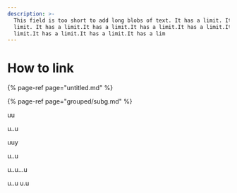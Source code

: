 ```yaml
---
description: >-
  This field is too short to add long blobs of text. It has a limit. It has a
  limit. It has a limit.It has a limit.It has a limit.It has a limit.It has a
  limit.It has a limit.It has a limit.It has a lim
---
```


# How to link



{% page-ref page="untitled.md" %}

{% page-ref page="grouped/subg.md" %}

uu

u..u

uuy

u..u

u..u...u

u..u u.u

